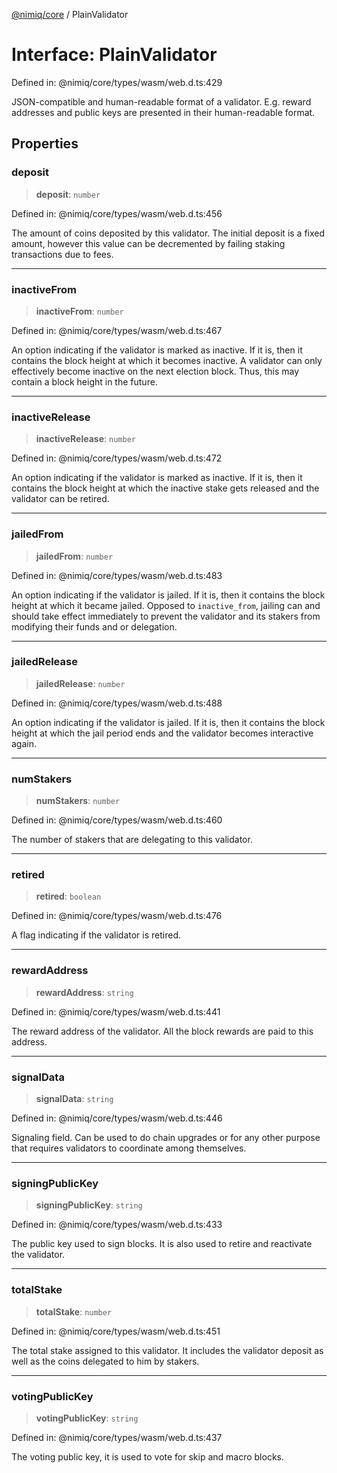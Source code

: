 [@nimiq/core](../globals.md) / PlainValidator

# Interface: PlainValidator

Defined in: @nimiq/core/types/wasm/web.d.ts:429

JSON-compatible and human-readable format of a validator. E.g. reward addresses and public keys are presented in
their human-readable format.

## Properties

### deposit

> **deposit**: `number`

Defined in: @nimiq/core/types/wasm/web.d.ts:456

The amount of coins deposited by this validator. The initial deposit is a fixed amount,
however this value can be decremented by failing staking transactions due to fees.

***

### inactiveFrom

> **inactiveFrom**: `number`

Defined in: @nimiq/core/types/wasm/web.d.ts:467

An option indicating if the validator is marked as inactive. If it is, then it contains the
block height at which it becomes inactive.
A validator can only effectively become inactive on the next election block. Thus, this may
contain a block height in the future.

***

### inactiveRelease

> **inactiveRelease**: `number`

Defined in: @nimiq/core/types/wasm/web.d.ts:472

An option indicating if the validator is marked as inactive. If it is, then it contains the
block height at which the inactive stake gets released and the validator can be retired.

***

### jailedFrom

> **jailedFrom**: `number`

Defined in: @nimiq/core/types/wasm/web.d.ts:483

An option indicating if the validator is jailed. If it is, then it contains the
block height at which it became jailed.
Opposed to `inactive_from`, jailing can and should take effect immediately to prevent
the validator and its stakers from modifying their funds and or delegation.

***

### jailedRelease

> **jailedRelease**: `number`

Defined in: @nimiq/core/types/wasm/web.d.ts:488

An option indicating if the validator is jailed. If it is, then it contains the
block height at which the jail period ends and the validator becomes interactive again.

***

### numStakers

> **numStakers**: `number`

Defined in: @nimiq/core/types/wasm/web.d.ts:460

The number of stakers that are delegating to this validator.

***

### retired

> **retired**: `boolean`

Defined in: @nimiq/core/types/wasm/web.d.ts:476

A flag indicating if the validator is retired.

***

### rewardAddress

> **rewardAddress**: `string`

Defined in: @nimiq/core/types/wasm/web.d.ts:441

The reward address of the validator. All the block rewards are paid to this address.

***

### signalData

> **signalData**: `string`

Defined in: @nimiq/core/types/wasm/web.d.ts:446

Signaling field. Can be used to do chain upgrades or for any other purpose that requires
validators to coordinate among themselves.

***

### signingPublicKey

> **signingPublicKey**: `string`

Defined in: @nimiq/core/types/wasm/web.d.ts:433

The public key used to sign blocks. It is also used to retire and reactivate the validator.

***

### totalStake

> **totalStake**: `number`

Defined in: @nimiq/core/types/wasm/web.d.ts:451

The total stake assigned to this validator. It includes the validator deposit as well as the
coins delegated to him by stakers.

***

### votingPublicKey

> **votingPublicKey**: `string`

Defined in: @nimiq/core/types/wasm/web.d.ts:437

The voting public key, it is used to vote for skip and macro blocks.
